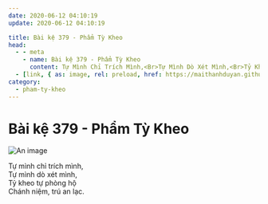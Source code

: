 ```yaml
---
date: 2020-06-12 04:10:19
update: 2020-06-12 04:10:19

title: Bài kệ 379 - Phẩm Tỳ Kheo
head:
  - - meta
    - name: Bài kệ 379 - Phẩm Tỳ Kheo
      content: Tự Mình Chỉ Trích Mình,<Br>Tự Mình Dò Xét Mình,<Br>Tỷ Kheo Tự Phòng Hộ<Br>Chánh Niệm, Trú An Lạc.<Br>
  - [link, { as: image, rel: preload, href: https://maithanhduyan.github.io/kinh-phap-cu/img/pham-ty-kheo/pham-ty-kheo-379.jpg }]
category:
  - pham-ty-kheo
---
```


# Bài kệ 379 - Phẩm Tỳ Kheo

![An image](/img/pham-ty-kheo/pham-ty-kheo-379.jpg)

Tự mình chỉ trích mình,<br>Tự mình dò xét mình,<br>Tỷ kheo tự phòng hộ<br>Chánh niệm, trú an lạc.<br>
